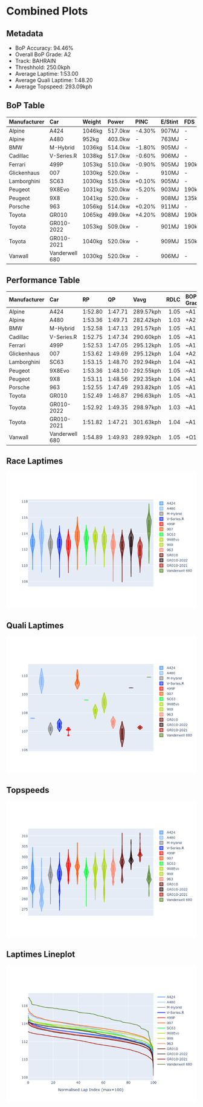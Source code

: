 # Combined Plots

## Metadata

- BoP Accuracy: 94.46%
- Overall BoP Grade: A2
- Track: BAHRAIN
- Threshhold: 250.0kph
- Average Laptime: 1:53.00
- Average Quali Laptime: 1:48.20
- Average Topspeed: 293.09kph

## BoP Table
| Manufacturer   | Car            | Weight   | Power   | PINC   | E/Stint   | FDS    | RDP    | QDP    | TDP    |
|:---------------|:---------------|:---------|:--------|:-------|:----------|:-------|:-------|:-------|:-------|
| Alpine         | A424           | 1046kg   | 517.0kw | -4.30% | 907MJ     | -      | 51.64% | 59.31% | 26.80% |
| Alpine         | A480           | 952kg    | 403.0kw | -      | 763MJ     | -      | 53.05% | 74.07% | 48.97% |
| BMW            | M-Hybrid       | 1036kg   | 514.0kw | -1.80% | 905MJ     | -      | 52.89% | 56.22% | 33.41% |
| Cadillac       | V-Series.R     | 1038kg   | 517.0kw | -0.60% | 906MJ     | -      | 48.63% | 60.80% | 19.01% |
| Ferrari        | 499P           | 1053kg   | 510.0kw | -0.90% | 905MJ     | 190kph | 51.38% | 44.98% | 9.83%  |
| Glickenhaus    | 007            | 1030kg   | 520.0kw | -      | 910MJ     | -      | 46.15% | 49.30% | 41.45% |
| Lamborghini    | SC63           | 1030kg   | 515.0kw | +0.10% | 905MJ     | -      | 48.33% | 60.95% | 28.65% |
| Peugeot        | 9X8Evo         | 1031kg   | 520.0kw | -5.20% | 903MJ     | 190kph | 48.87% | 52.78% | 15.41% |
| Peugeot        | 9X8            | 1041kg   | 520.0kw | -      | 908MJ     | 135kph | 54.54% | 58.39% | 9.69%  |
| Porsche        | 963            | 1056kg   | 514.0kw | +0.20% | 911MJ     | -      | 50.70% | 44.30% | 29.51% |
| Toyota         | GR010          | 1065kg   | 499.0kw | +4.20% | 908MJ     | 190kph | 51.09% | 52.71% | 11.46% |
| Toyota         | GR010-2022     | 1053kg   | 509.0kw | -      | 901MJ     | 190kph | 53.45% | 68.83% | 9.58%  |
| Toyota         | GR010-2021     | 1040kg   | 520.0kw | -      | 909MJ     | 150kph | 54.08% | 54.81% | 9.72%  |
| Vanwall        | Vanderwell 680 | 1030kg   | 520.0kw | -      | 906MJ     | -      | 49.68% | 60.93% | 34.43% |

## Performance Table
| Manufacturer   | Car            | RP      | QP      | Vavg      |   RDLC | BOP-Grade   | Match   |
|:---------------|:---------------|:--------|:--------|:----------|-------:|:------------|:--------|
| Alpine         | A424           | 1:52.80 | 1:47.71 | 289.57kph |   1.05 | ~A1         | 99.63%  |
| Alpine         | A480           | 1:53.36 | 1:49.71 | 282.42kph |   1.03 | +A2         | 94.01%  |
| BMW            | M-Hybrid       | 1:52.58 | 1:47.13 | 291.57kph |   1.05 | ~A1         | 100.00% |
| Cadillac       | V-Series.R     | 1:52.75 | 1:47.34 | 290.60kph |   1.05 | ~A1         | 99.89%  |
| Ferrari        | 499P           | 1:52.53 | 1:47.05 | 295.12kph |   1.05 | ~A1         | 99.94%  |
| Glickenhaus    | 007            | 1:53.62 | 1:49.69 | 295.12kph |   1.04 | +A2         | 92.01%  |
| Lamborghini    | SC63           | 1:53.15 | 1:48.70 | 292.94kph |   1.04 | ~A1         | 100.00% |
| Peugeot        | 9X8Evo         | 1:53.36 | 1:48.10 | 292.55kph |   1.05 | ~A1         | 100.00% |
| Peugeot        | 9X8            | 1:53.11 | 1:48.56 | 292.35kph |   1.04 | ~A1         | 100.00% |
| Porsche        | 963            | 1:52.55 | 1:47.49 | 293.82kph |   1.05 | ~A1         | 99.84%  |
| Toyota         | GR010          | 1:52.49 | 1:46.87 | 296.63kph |   1.05 | ~A1         | 99.74%  |
| Toyota         | GR010-2022     | 1:52.92 | 1:49.35 | 298.97kph |   1.03 | ~A1         | 99.66%  |
| Toyota         | GR010-2021     | 1:51.82 | 1:47.21 | 301.63kph |   1.04 | ~A1         | 99.83%  |
| Vanwall        | Vanderwell 680 | 1:54.89 | 1:49.93 | 289.92kph |   1.05 | +Ω1         | 37.91%  |

## Race Laptimes
![Race Laptimes](images/race_violin.png)

## Quali Laptimes
![Quali Laptimes](images/quali_violin.png)

## Topspeeds
![Topspeeds](images/topspeed_violin.png)

## Laptimes Lineplot
![Laptimes Lineplot](images/laptime_line.png)

